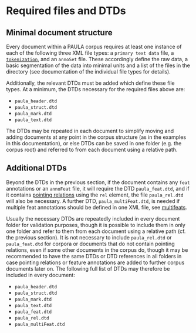 # Required files and DTDs

## Minimal document structure

Every document within a PAULA corpus requires at least one instance of
each of the following three XML file types: a `primary text data` file,
a [`tokenization`](spans-and-markables.md#tokenizations-and-token-markables), and an `annoSet` file. These
accordingly define the raw data, a basic segmentation of the data into
minimal units and a list of the files in the directory (see
documentation of the individual file types for details).

Additionally, the relevant DTDs must be added which define these file
types. At a minimum, the DTDs necessary for the required files above
are:

- `paula_header.dtd`
- `paula_struct.dtd`
- `paula_mark.dtd`
- `paula_text.dtd`

The DTDs may be repeated in each document to simplify moving and adding
documents at any point in the corpus structure (as in the examples in
this documentation), or else DTDs can be saved in one folder (e.g. the
corpus root) and referred to from each document using a relative path.

## Additional DTDs

Beyond the DTDs in the previous section, if the document contains any
`feat` annotations or an `annoFeat` file, it will require the DTD
`paula_feat.dtd`, and if it contains [pointing
relations](pointing-relations.md) using the `rel` element, the file
`paula_rel.dtd` will also be necessary. A further DTD,
`paula_multiFeat.dtd`, is needed if multiple feat annotations should be
defined in one XML file, see [multifeats](spans-and-markables.md#multifeats).

Usually the necessary DTDs are repeatedly included in every document
folder for validation purposes, though it is possible to include them in
only one folder and refer to them from each document using a relative
path (cf. the previous section). It is not necessary to include
`paula_rel.dtd` or `paula_feat.dtd` for corpora or documents that do not
contain pointing relations, even if some other documents in the corpus
do, though it may be recommended to have the same DTDs or DTD references
in all folders in case pointing relations or feature annotations are
added to further corpus documents later on. The following full list of
DTDs may therefore be included in every document:

- `paula_header.dtd`
- `paula_struct.dtd`
- `paula_mark.dtd`
- `paula_text.dtd`
- `paula_feat.dtd`
- `paula_rel.dtd`
- `paula_multiFeat.dtd`

